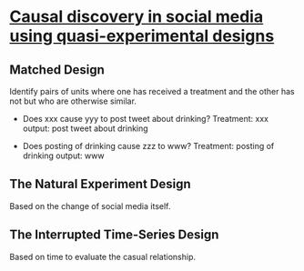 # [Causal discovery in social media using quasi-experimental designs](https://dl.acm.org/citation.cfm?id=1964859)

## Matched Design
Identify pairs of units where one has received a treatment and the other has not but who are otherwise similar.

- Does xxx cause yyy to post tweet about drinking?
Treatment: xxx
output: post tweet about drinking

- Does posting of drinking cause zzz to www?
Treatment: posting of drinking
output: www

## The Natural Experiment Design
Based on the change of social media itself.

## The Interrupted Time-Series Design
Based on time to evaluate the casual relationship.








